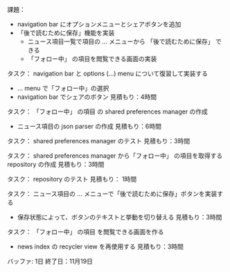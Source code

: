 課題：
- navigation bar にオプションメニューとシェアボタンを追加
- 「後で読むために保存」機能を実装
  - ニュース項目一覧で項目の ... メニューから 「後で読むために保存」 できる
  - 「フォロー中」 の項目を閲覧できる画面の実装

タスク：
navigation bar と options (...) menu について復習して実装する
- ... menu で「フォロー中」の選択
- navigation bar でシェアのボタン
見積もり：4時間

タスク：
「フォロー中」 の項目 の shared preferences manager の作成
- ニュース項目の json parser の作成
見積もり：6時間

タスク： shared preferences manager のテスト
見積もり：3時間

タスク：
shared preferences manager から「フォロー中」 の項目を取得する repository の作成
見積もり：3時間

タスク：
repository のテスト
見積もり： 1時間

タスク：
ニュース項目の ... メニューで「後で読むために保存」ボタンを実装する
- 保存状態によって、ボタンのテキストと挙動を切り替える
見積もり：3時間

タスク：
「フォロー中」 の項目 を閲覧できる画面を作る
- news index の recycler view を再使用する
見積もり：3時間

バッファ: 1日
終了日：11月19日
